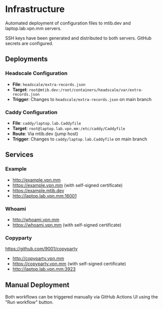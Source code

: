 # Infrastructure

Automated deployment of configuration files to mtib.dev and laptop.lab.vpn.mm servers.

SSH keys have been generated and distributed to both servers. GitHub secrets are configured.

## Deployments

### Headscale Configuration
- **File**: `headscale/extra-records.json`
- **Target**: `root@mtib.dev:/root/containers/headscale/var/extra-records.json`
- **Trigger**: Changes to `headscale/extra-records.json` on main branch

### Caddy Configuration
- **File**: `caddy/laptop.lab.Caddyfile`
- **Target**: `root@laptop.lab.vpn.mm:/etc/caddy/Caddyfile`
- **Route**: Via mtib.dev (jump host)
- **Trigger**: Changes to `caddy/laptop.lab.Caddyfile` on main branch

## Services

### Example

- http://example.vpn.mm
- https://example.vpn.mm (with self-signed certificate)
- https://example.mtib.dev
- http://laptop.lab.vpn.mm:16001

### Whoami

- http://whoami.vpn.mm
- https://whoami.vpn.mm (with self-signed certificate)

### Copyparty

https://github.com/9001/copyparty

- http://copyparty.vpn.mm
- https://copyparty.vpn.mm (with self-signed certificate)
- http://laptop.lab.vpn.mm:3923

## Manual Deployment

Both workflows can be triggered manually via GitHub Actions UI using the "Run workflow" button.
